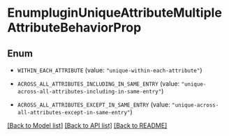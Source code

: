 # EnumpluginUniqueAttributeMultipleAttributeBehaviorProp

## Enum


* `WITHIN_EACH_ATTRIBUTE` (value: `"unique-within-each-attribute"`)

* `ACROSS_ALL_ATTRIBUTES_INCLUDING_IN_SAME_ENTRY` (value: `"unique-across-all-attributes-including-in-same-entry"`)

* `ACROSS_ALL_ATTRIBUTES_EXCEPT_IN_SAME_ENTRY` (value: `"unique-across-all-attributes-except-in-same-entry"`)


[[Back to Model list]](../README.md#documentation-for-models) [[Back to API list]](../README.md#documentation-for-api-endpoints) [[Back to README]](../README.md)


